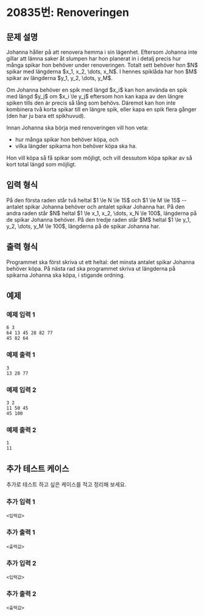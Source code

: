 # 20835번: Renoveringen

## 문제 설명


<p>Johanna håller på att renovera hemma i sin lägenhet. Eftersom Johanna inte gillar att lämna saker åt slumpen har hon planerat in i detalj precis hur många spikar hon behöver under renoveringen. Totalt sett behöver hon $N$ spikar med längderna $x_1, x_2, \dots, x_N$. I hennes spiklåda har hon $M$ spikar av längderna $y_1, y_2, \dots, y_M$.</p>

<p>Om Johanna behöver en spik med längd $x_i$ kan hon använda en spik med längd $y_j$ om $x_i \le y_j$ eftersom hon kan kapa av den längre spiken tills den är precis så lång som behövs. Däremot kan hon inte kombinera två korta spikar till en längre spik, eller kapa en spik flera gånger (den har ju bara ett spikhuvud).</p>

<p>Innan Johanna ska börja med renoveringen vill hon veta:</p>

<ul>
<li>hur många spikar hon behöver köpa, och</li>
<li>vilka längder spikarna hon behöver köpa ska ha.</li>
</ul>

<p>Hon vill köpa så få spikar som möjligt, och vill dessutom köpa spikar av så kort total längd som möjligt.</p>



## 입력 형식


<p>På den första raden står två heltal $1 \le N \le 15$ och $1 \le M \le 15$ -- antalet spikar Johanna behöver och antalet spikar Johanna har. På den andra raden står $N$ heltal $1 \le x_1, x_2, \dots, x_N \le 100$, längderna på de spikar Johanna behöver. På den tredje raden står $M$ heltal $1 \le y_1, y_2, \dots, y_M \le 100$, längderna på de spikar Johanna har.</p>



## 출력 형식


<p>Programmet ska först skriva ut ett heltal: det minsta antalet spikar Johanna behöver köpa. På nästa rad ska programmet skriva ut längderna på spikarna Johanna ska köpa, i stigande ordning.</p>



## 예제

### 예제 입력 1

```
6 3
64 13 45 28 82 77
45 82 64

```

### 예제 출력 1

```
3
13 28 77

```
          

### 예제 입력 2

```
3 2
11 50 45
45 100

```

### 예제 출력 2

```
1
11

```
          




## 추가 테스트 케이스

추가로 테스트 하고 싶은 케이스를 적고 정리해 보세요.

### 추가 입력 1

```
<입력값>
```

### 추가 출력 1

```
<출력값>
```

### 추가 입력 2

```
<입력값>
```

### 추가 출력 2

```
<출력값>
```
  
